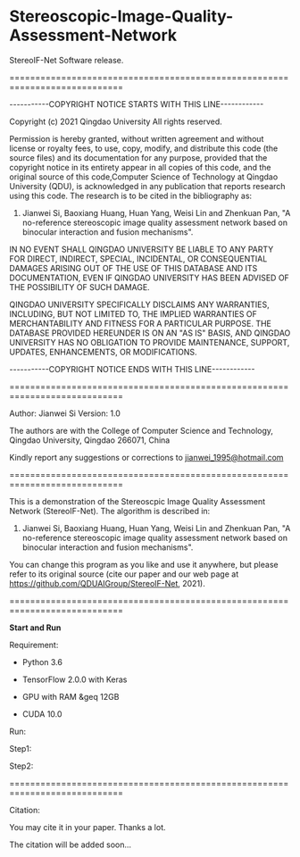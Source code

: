 # Stereoscopic-Image-Quality-Assessment-Network
StereoIF-Net Software release. 

============================================================================

-----------COPYRIGHT NOTICE STARTS WITH THIS LINE------------

Copyright (c) 2021 Qingdao University All rights reserved.

Permission is hereby granted, without written agreement and without license or royalty fees, to use, copy, modify, and distribute this code (the source files) and its documentation for any purpose, provided that the copyright notice in its entirety appear in all copies of this code, and the original source of this code,Computer Science of Technology at Qingdao University (QDU), is acknowledged in any publication that reports research using this code. The research is to be cited in the bibliography as:

1. Jianwei Si, Baoxiang Huang, Huan Yang, Weisi Lin and Zhenkuan Pan, "A no-reference stereoscopic image quality assessment network based on binocular interaction and fusion mechanisms".

IN NO EVENT SHALL QINGDAO UNIVERSITY BE LIABLE TO ANY PARTY FOR DIRECT, INDIRECT, SPECIAL, INCIDENTAL, OR CONSEQUENTIAL DAMAGES ARISING OUT OF THE USE OF THIS DATABASE AND ITS DOCUMENTATION, EVEN IF QINGDAO UNIVERSITY HAS BEEN ADVISED OF THE POSSIBILITY OF SUCH DAMAGE.

QINGDAO UNIVERSITY SPECIFICALLY DISCLAIMS ANY WARRANTIES, INCLUDING, BUT NOT LIMITED TO, THE IMPLIED WARRANTIES OF MERCHANTABILITY AND FITNESS FOR A PARTICULAR PURPOSE. THE DATABASE PROVIDED HEREUNDER IS ON AN "AS IS" BASIS, AND QINGDAO UNIVERSITY HAS NO OBLIGATION TO PROVIDE MAINTENANCE, SUPPORT, UPDATES, ENHANCEMENTS, OR MODIFICATIONS.

-----------COPYRIGHT NOTICE ENDS WITH THIS LINE------------

============================================================================

Author: Jianwei Si Version: 1.0

The authors are with  the College of Computer Science and Technology, Qingdao University, Qingdao 266071, China

Kindly report any suggestions or corrections to jianwei_1995@hotmail.com

============================================================================

This is a demonstration of the Stereoscpic Image Quality Assessment Network (StereoIF-Net). The algorithm is described in:

1. Jianwei Si, Baoxiang Huang, Huan Yang, Weisi Lin and Zhenkuan Pan, "A no-reference stereoscopic image quality assessment network based on binocular interaction and fusion mechanisms".

You can change this program as you like and use it anywhere, but please refer to its original source (cite our paper and our web page at https://github.com/QDUAIGroup/StereoIF-Net, 2021).

============================================================================

**Start and Run**

Requirement:

- Python 3.6

- TensorFlow 2.0.0 with Keras

- GPU with RAM &geq 12GB

- CUDA 10.0

Run:

Step1:

Step2:


============================================================================

Citation:

You may cite it in your paper. Thanks a lot.

The citation will be added soon...

